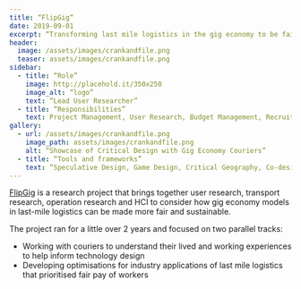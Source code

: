 ```yaml
---
title: “FlipGig“
date: 2019-09-01
excerpt: “Transforming last mile logistics in the gig economy to be fairer and more sustainable.”
header:
  image: /assets/images/crankandfile.png
  teaser: assets/images/crankandfile.png
sidebar:
  - title: “Role”
    image: http://placehold.it/350x250
    image_alt: “logo”
    text: “Lead User Researcher”
  - title: “Responsibilities”
    text: Project Management, User Research, Budget Management, Recruitment, Stakeholder Engagement, Web Design”
gallery:
  - url: /assets/images/crankandfile.png
    image_path: assets/images/crankandfile.png
    alt: “Showcase of Critical Design with Gig Economy Couriers”
  - title: “Tools and frameworks”
    text: “Speculative Design, Game Design, Critical Geography, Co-design, Design Fiction” 
---   
```


[FlipGig](http://www.flipgig.org/) is a research project that brings together user research, transport research, operation research and HCI to consider how gig economy models in last-mile logistics can be made more fair and sustainable.

The project ran for a little over 2 years and focused on two parallel tracks:
- Working with couriers to understand their lived and working experiences to help inform technology design 
- Developing optimisations for industry applications of last mile logistics that prioritised fair pay of workers


